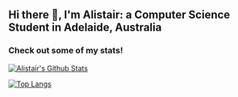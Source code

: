 ## Hi there 👋, I'm Alistair: a Computer Science Student in Adelaide, Australia
### Check out some of my stats!

[![Alistair's Github Stats](https://github-readme-stats.vercel.app/api?username=Alistair212&count_private=true&theme=chartreuse-dark)](https://github.com/Alistair212)

[![Top Langs](https://github-readme-stats.vercel.app/api/top-langs/?username=Alistair212&layout=compact&theme=chartreuse-dark)](https://github.com/Alistair212)
